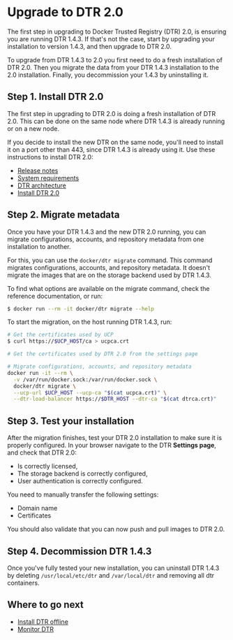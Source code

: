 <!--[metadata]>
+++
aliases = ["/docker-trusted-registry/install/upgrade/"]
title = "Upgrade to DTR 2.0"
description = "Learn how to upgrade your Docker Trusted Registry to the latest major release."
keywords = ["docker, dtr, upgrade, install"]
[menu.main]
parent="workw_dtr_install"
identifier="dtr_upgrade_major"
weight=40
+++
<![end-metadata]-->

# Upgrade to DTR 2.0

The first step in upgrading to Docker Trusted Registry (DTR) 2.0, is ensuring
you are running DTR 1.4.3. If that's not the case, start by upgrading your
installation to version 1.4.3, and then upgrade to DTR 2.0.

To upgrade from DTR 1.4.3 to 2.0 you first need to do a fresh installation of
DTR 2.0. Then you migrate the data from your DTR 1.4.3 installation to the 2.0
installation. Finally, you decommission your 1.4.3 by uninstalling it.

## Step 1. Install DTR 2.0

The first step in upgrading to DTR 2.0 is doing a fresh installation of DTR 2.0.
This can be done on the same node where DTR 1.4.3 is already running or on a
new node.

If you decide to install the new DTR on the same node, you'll need
to install it on a port other than 443, since DTR 1.4.3 is already using it.
Use these instructions to install DTR 2.0:

* [Release notes](../../release-notes/release-notes.md)
* [System requirements](../system-requirements.md)
* [DTR architecture](../../architecture.md)
* [Install DTR 2.0](../install-dtr.md)


## Step 2. Migrate metadata

Once you have your DTR 1.4.3 and the new DTR 2.0 running, you can migrate
configurations, accounts, and repository metadata from one installation to
another.

For this, you can use the `docker/dtr migrate` command. This command
migrates configurations, accounts, and repository metadata. It doesn't migrate
the images that are on the storage backend used by DTR 1.4.3.

To find what options are available on the migrate command, check the reference
documentation, or run:

```bash
$ docker run --rm -it docker/dtr migrate --help
```

To start the migration, on the host running DTR 1.4.3, run:

```bash
# Get the certificates used by UCP
$ curl https://$UCP_HOST/ca > ucpca.crt

# Get the certificates used by DTR 2.0 from the settings page

# Migrate configurations, accounts, and repository metadata
docker run -it --rm \
  -v /var/run/docker.sock:/var/run/docker.sock \
  docker/dtr migrate \
  --ucp-url $UCP_HOST --ucp-ca "$(cat ucpca.crt)" \
  --dtr-load-balancer https://$DTR_HOST --dtr-ca "$(cat dtrca.crt)"
```

## Step 3. Test your installation

After the migration finishes, test your DTR 2.0 installation to make sure it is
properly configured.
In your browser navigate to the DTR **Settings page**, and check that DTR 2.0:

* Is correctly licensed,
* The storage backend is correctly configured,
* User authentication is correctly configured.

You need to manually transfer the following settings:
* Domain name
* Certificates

You should also validate that you can now push and pull images to DTR 2.0.

## Step 4. Decommission DTR 1.4.3

Once you've fully tested your new installation, you can uninstall DTR 1.4.3
by deleting `/usr/local/etc/dtr` and `/var/local/dtr` and removing all dtr
containers.

## Where to go next

* [Install DTR offline](../install-dtr-offline.md)
* [Monitor DTR](../../monitor-troubleshoot/monitor.md)
